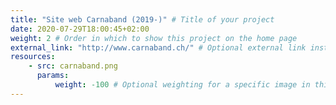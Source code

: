```yaml
---
title: "Site web Carnaband (2019-)" # Title of your project
date: 2020-07-29T18:00:45+02:00
weight: 2 # Order in which to show this project on the home page
external_link: "http://www.carnaband.ch/" # Optional external link instead of modal
resources:
    - src: carnaband.png
      params:
          weight: -100 # Optional weighting for a specific image in this project folder
---
```

